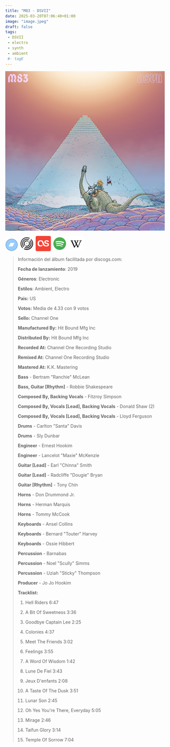 ```yaml
---
title: "M83 - DSVII"
date: 2025-03-20T07:06:40+01:00
image: "image.jpeg"
draft: false
tags:
 - DSVII
 - electro
 - synth
 - ambient
 #- tagE
---
```

![cover](image.jpeg (M83 - DSVII))
 
[![bandcamp](../links/svg/bandcamp.png (bandcamp))](https://bandcamp.com/search?q=M83%20DSVII)
[![discogs](../links/svg/discogs.png (discogs))](https://www.discogs.com/master/1609495)
[![lastfm](../links/svg/lastfm.png (lastfm))](https://www.last.fm/music/M83/DSVII)
[![spotify](../links/svg/spotify.png (putify))](https://open.spotify.com/album/1Pyu7uKUDKNhdsYDL82Wkg)
[![wikipedia](../links/svg/wikipedia.png (wikipedia))](https://en.wikipedia.org/wiki/DSVII)
 
<!-- [![musicbrainz](../links/svg/musicbrainz.png (musicbrainz))]() -->
<!-- [![youtube](../links/svg/youtube.png (youtube))]() -->
 
> Información del álbum facilitada por discogs.com:
> 
> **Fecha de lanzamiento**: 2019
> 
> **Géneros**: Electronic
> 
> **Estilos**: Ambient, Electro
> 
> **Pais:** US
> 
> **Votos:** Media de 4.33 con 9 votos
> 
> **Sello:** Channel One
> 
> **Manufactured By:** Hit Bound Mfg Inc
> 
> **Distributed By:** Hit Bound Mfg Inc
> 
> **Recorded At:** Channel One Recording Studio
> 
> **Remixed At:** Channel One Recording Studio
> 
> **Mastered At:** K.K. Mastering
> 
> **Bass** - Bertram "Ranchie" McLean
> 
> **Bass, Guitar [Rhythm]** - Robbie Shakespeare
> 
> **Composed By, Backing Vocals** - Fitzroy Simpson
> 
> **Composed By, Vocals [Lead], Backing Vocals** - Donald Shaw (2)
> 
> **Composed By, Vocals [Lead], Backing Vocals** - Lloyd Ferguson
> 
> **Drums** - Carlton "Santa" Davis
> 
> **Drums** - Sly Dunbar
> 
> **Engineer** - Ernest Hookim
> 
> **Engineer** - Lancelot "Maxie" McKenzie
> 
> **Guitar [Lead]** - Earl "Chinna" Smith
> 
> **Guitar [Lead]** - Radcliffe "Dougie" Bryan
> 
> **Guitar [Rhythm]** - Tony Chin
> 
> **Horns** - Don Drummond Jr.
> 
> **Horns** - Herman Marquis
> 
> **Horns** - Tommy McCook
> 
> **Keyboards** - Ansel Collins
> 
> **Keyboards** - Bernard "Touter" Harvey
> 
> **Keyboards** - Ossie Hibbert
> 
> **Percussion** - Barnabas
> 
> **Percussion** - Noel "Scully" Simms
> 
> **Percussion** - Uziah "Sticky" Thompson
> 
> **Producer** - Jo Jo Hookim
> 
> 
> 
> **Tracklist:**
> 
>   1. Hell Riders    6:47
> 
>   2. A Bit Of Sweetness    3:36
> 
>   3. Goodbye Captain Lee    2:25
> 
>   4. Colonies    4:37
> 
>   5. Meet The Friends    3:02
> 
>   6. Feelings    3:55
> 
>   7. A Word Of Wisdom    1:42
> 
>   8. Lune De Fiel    3:43
> 
>   9. Jeux D'enfants    2:08
> 
>   10. A Taste Of The Dusk    3:51
> 
>   11. Lunar Son    2:45
> 
>   12. Oh Yes You're There, Everyday    5:05
> 
>   13. Mirage    2:46
> 
>   14. Taifun Glory    3:14
> 
>   15. Temple Of Sorrow    7:04
> 
